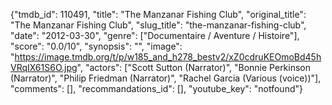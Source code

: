 {"tmdb_id": 110491, "title": "The Manzanar Fishing Club", "original_title": "The Manzanar Fishing Club", "slug_title": "the-manzanar-fishing-club", "date": "2012-03-30", "genre": ["Documentaire / Aventure / Histoire"], "score": "0.0/10", "synopsis": "", "image": "https://image.tmdb.org/t/p/w185_and_h278_bestv2/xZ0cdruKEOmoBd45hVRqIX61S6O.jpg", "actors": ["Scott Sutton (Narrator)", "Bonnie Perkinson (Narrator)", "Philip Friedman (Narrator)", "Rachel Garcia (Various (voice))"], "comments": [], "recommandations_id": [], "youtube_key": "notfound"}